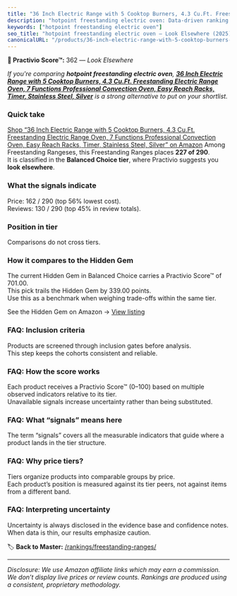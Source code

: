 ```yaml
---
title: "36 Inch Electric Range with 5 Cooktop Burners, 4.3 Cu.Ft. Freestanding Electric Range Oven, 7 Functions Professional Convection Oven, Easy Reach Racks, Timer, Stainless Steel, Silver"
description: "hotpoint freestanding electric oven: Data-driven ranking using the Practivio Score™. Positioned by quality, value, demand, findability, momentum."
keywords: ["hotpoint freestanding electric oven"]
seo_title: "hotpoint freestanding electric oven — Look Elsewhere (2025)"
canonicalURL: "/products/36-inch-electric-range-with-5-cooktop-burners-43-cuft-freestanding-electric-range-oven-7-functions-professional-convection-oven-easy-reach-racks-timer-stainless-steel-silver-B0DXQ6RD3B/"
---
```


**🚫 Practivio Score™:** 362 — _Look Elsewhere_


*If you're comparing **hotpoint freestanding electric oven**, **[36 Inch Electric Range with 5 Cooktop Burners, 4.3 Cu.Ft. Freestanding Electric Range Oven, 7 Functions Professional Convection Oven, Easy Reach Racks, Timer, Stainless Steel, Silver](https://www.amazon.com/dp/B0DXQ6RD3B?tag=practivio-20)** is a strong alternative to put on your shortlist.*
### Quick take
[Shop “36 Inch Electric Range with 5 Cooktop Burners, 4.3 Cu.Ft. Freestanding Electric Range Oven, 7 Functions Professional Convection Oven, Easy Reach Racks, Timer, Stainless Steel, Silver” on Amazon](https://www.amazon.com/dp/B0DXQ6RD3B?tag=practivio-20)
Among Freestanding Rangeses, this Freestanding Ranges places **227 of 290**.  
It is classified in the **Balanced Choice tier**, where Practivio suggests you **look elsewhere**.

### What the signals indicate
Price: 162 / 290 (top 56% lowest cost).  
Reviews: 130 / 290 (top 45% in review totals).  

### Position in tier
Comparisons do not cross tiers.

### How it compares to the Hidden Gem
The current Hidden Gem in Balanced Choice carries a Practivio Score™ of 701.00.  
This pick trails the Hidden Gem by 339.00 points.  
Use this as a benchmark when weighing trade-offs within the same tier.  

See the Hidden Gem on Amazon → [View listing](https://www.amazon.com/dp/B07FWRTVYZ?tag=practivio-20)

### FAQ: Inclusion criteria
Products are screened through inclusion gates before analysis.  
This step keeps the cohorts consistent and reliable.

### FAQ: How the score works
Each product receives a Practivio Score™ (0–100) based on multiple observed indicators relative to its tier.  
Unavailable signals increase uncertainty rather than being substituted.

### FAQ: What “signals” means here
The term “signals” covers all the measurable indicators that guide where a product lands in the tier structure.

### FAQ: Why price tiers?
Tiers organize products into comparable groups by price.  
Each product’s position is measured against its tier peers, not against items from a different band.

### FAQ: Interpreting uncertainty
Uncertainty is always disclosed in the evidence base and confidence notes.  
When data is thin, our results emphasize caution.


🏷️ **Back to Master:** [/rankings/freestanding-ranges/](/rankings/freestanding-ranges/)

---
_Disclosure: We use Amazon affiliate links which may earn a commission. We don’t display live prices or review counts. Rankings are produced using a consistent, proprietary methodology._
